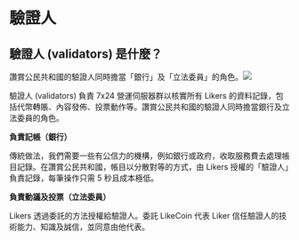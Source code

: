# 驗證人

## 驗證人 \(validators\) 是什麼？

讚賞公民共和國的驗證人同時擔當「銀行」及「立法委員」的角色。![](https://downloads.intercomcdn.com/i/o/171690041/6511ab8dc89664869d5777c8/LikeCoin_AD78_PostList_1213.png)

驗證人 \(validators\) 負責 7x24 營運伺服器群以核實所有 Likers 的資料記錄，包括代幣轉賬、內容發佈、投票動作等。讚賞公民共和國的驗證人同時擔當銀行及立法委員的角色。

**負責記帳（銀行）**

傳統做法，我們需要一些有公信力的機構，例如銀行或政府，收取服務費去處理帳目記錄。在讚賞公民共和國，帳目以分散對等的方式，由 Likers 授權的「驗證人」負責記錄，每筆操作只需 5 秒且成本極低。  


**負責動議及投票（立法委員）**

Likers 透過委託的方法授權給驗證人。委託 LikeCoin 代表 Liker 信任驗證人的技術能力、知識及誠信，並同意由他代表。  


